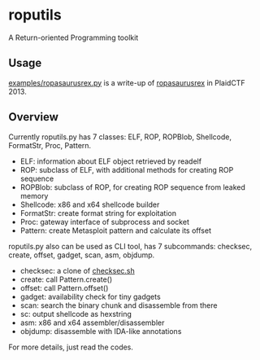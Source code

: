 # roputils

A Return-oriented Programming toolkit

## Usage

[examples/ropasaurusrex.py](examples/ropasaurusrex.py) is a write-up of [ropasaurusrex](http://repo.shell-storm.org/CTF/PlaidCTF-2013/Pwnable/ropasaurusrex-200/) in PlaidCTF 2013.

## Overview

Currently roputils.py has 7 classes: ELF, ROP, ROPBlob, Shellcode, FormatStr, Proc, Pattern.

* ELF: information about ELF object retrieved by readelf
* ROP: subclass of ELF, with additional methods for creating ROP sequence
* ROPBlob: subclass of ROP, for creating ROP sequence from leaked memory
* Shellcode: x86 and x64 shellcode builder
* FormatStr: create format string for exploitation
* Proc: gateway interface of subprocess and socket
* Pattern: create Metasploit pattern and calculate its offset

roputils.py also can be used as CLI tool, has 7 subcommands: checksec, create, offset, gadget, scan, asm, objdump.

* checksec: a clone of [checksec.sh](http://www.trapkit.de/tools/checksec.html)
* create: call Pattern.create()
* offset: call Pattern.offset()
* gadget: availability check for tiny gadgets
* scan: search the binary chunk and disassemble from there
* sc: output shellcode as hexstring
* asm: x86 and x64 assembler/disassembler
* objdump: disassemble with IDA-like annotations

For more details, just read the codes.
